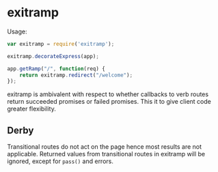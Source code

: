 exitramp
========

Usage:


```js
var exitramp = require('exitramp');

exitramp.decorateExpress(app);

app.getRamp("/", function(req) {
	return exitramp.redirect("/welcome");
});

```

exitramp is ambivalent with respect to whether callbacks to verb routes return succeeded promises or failed promises. This it to give client code greater flexibility.

Derby
-----

Transitional routes do not act on the page hence most results are not applicable.  Returned values from transitional routes in exitramp will be ignored, except for `pass()` and errors.